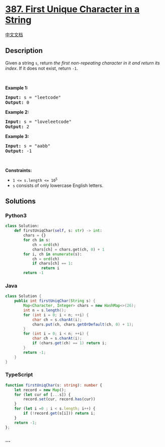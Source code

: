 # [387. First Unique Character in a String](https://leetcode.com/problems/first-unique-character-in-a-string)

[中文文档](/solution/0300-0399/0387.First%20Unique%20Character%20in%20a%20String/README.md)

## Description

<p>Given a string <code>s</code>, return <em>the first non-repeating character in it and return its index</em>. If it does not exist, return <code>-1</code>.</p>

<p>&nbsp;</p>
<p><strong>Example 1:</strong></p>
<pre><strong>Input:</strong> s = "leetcode"
<strong>Output:</strong> 0
</pre><p><strong>Example 2:</strong></p>
<pre><strong>Input:</strong> s = "loveleetcode"
<strong>Output:</strong> 2
</pre><p><strong>Example 3:</strong></p>
<pre><strong>Input:</strong> s = "aabb"
<strong>Output:</strong> -1
</pre>
<p>&nbsp;</p>
<p><strong>Constraints:</strong></p>

<ul>
	<li><code>1 &lt;= s.length &lt;= 10<sup>5</sup></code></li>
	<li><code>s</code> consists of only lowercase English letters.</li>
</ul>


## Solutions

<!-- tabs:start -->

### **Python3**

```python
class Solution:
    def firstUniqChar(self, s: str) -> int:
        chars = {}
        for ch in s:
            ch = ord(ch)
            chars[ch] = chars.get(ch, 0) + 1
        for i, ch in enumerate(s):
            ch = ord(ch)
            if chars[ch] == 1:
                return i
        return -1
```

### **Java**

```java
class Solution {
    public int firstUniqChar(String s) {
        Map<Character, Integer> chars = new HashMap<>(26);
        int n = s.length();
        for (int i = 0; i < n; ++i) {
            char ch = s.charAt(i);
            chars.put(ch, chars.getOrDefault(ch, 0) + 1);
        }
        for (int i = 0; i < n; ++i) {
            char ch = s.charAt(i);
            if (chars.get(ch) == 1) return i;
        }
        return -1;
    }
}
```

### **TypeScript**

```ts
function firstUniqChar(s: string): number {
    let record = new Map();
    for (let cur of [...s]) {
        record.set(cur, record.has(cur))
    }
    for (let i =0 ; i < s.length; i++) {
        if (!record.get(s[i])) return i;
    }
    return -1;
};
```

### **...**

```

```

<!-- tabs:end -->

